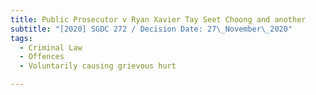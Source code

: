 ```yaml
---
title: Public Prosecutor v Ryan Xavier Tay Seet Choong and another
subtitle: "[2020] SGDC 272 / Decision Date: 27\_November\_2020"
tags:
  - Criminal Law
  - Offences
  - Voluntarily causing grievous hurt

---
```

